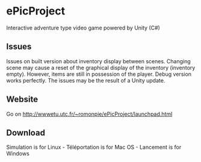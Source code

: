# ePicProject

Interactive adventure type video game powered by Unity (C#)

## Issues
Issues on built version about inventory display between scenes. Changing scene may cause a reset of the graphical display of the inventory (inventory empty). However, items are still in possession of the player. Debug version works perfectly. The issues may be the result of a Unity update. 

## Website
Go on http://wwwetu.utc.fr/~romonpie/ePicProject/launchpad.html

## Download
Simulation is for Linux - 
Téléportation is for Mac OS - 
Lancement is for Windows
